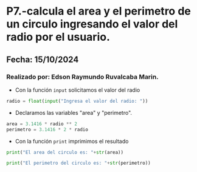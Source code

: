 # P7.-calcula el area y el perimetro de un circulo ingresando el valor del radio por el usuario.
## Fecha: 15/10/2024
### Realizado por: Edson Raymundo Ruvalcaba Marin. 
- Con la función `input` solicitamos el valor del radio
``` python
radio = float(input("Ingresa el valor del radio: "))
```
- Declaramos las variables "area" y "perimetro".
``` python
area = 3.1416 * radio ** 2
perimetro = 3.1416 * 2 * radio

```
- Con la función `print` imprimimos el resultado
``` python
print("El area del circulo es: "+str(area))

print("El perimetro del circulo es: "+str(perimetro))
